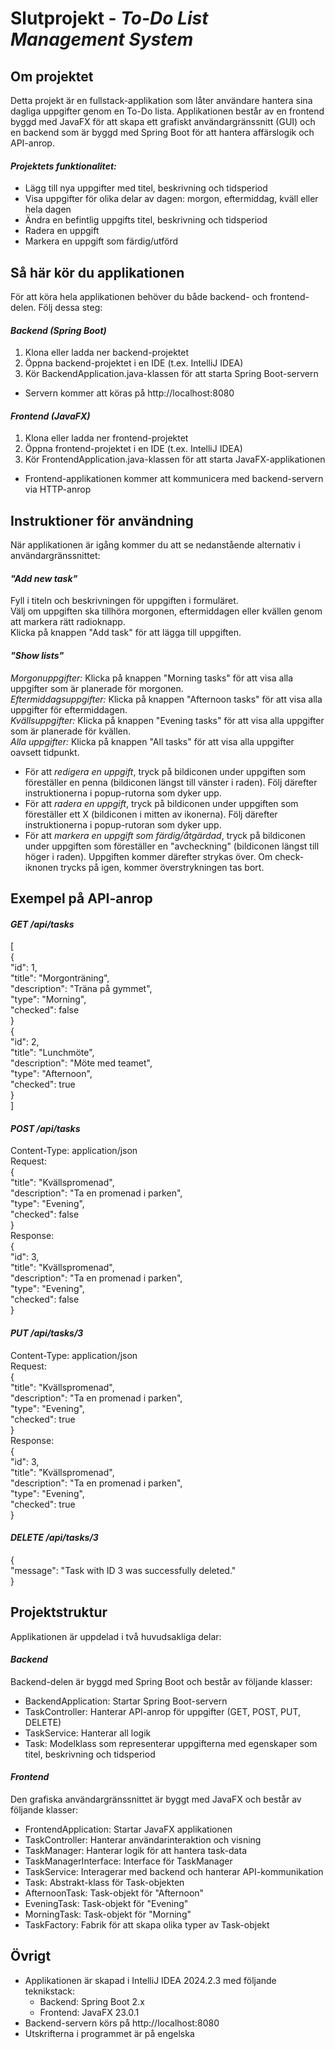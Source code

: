 # Slutprojekt - *To-Do List Management System*


## Om projektet
Detta projekt är en fullstack-applikation som låter användare hantera sina dagliga uppgifter genom en To-Do lista. 
Applikationen består av en frontend byggd med JavaFX för att skapa ett grafiskt användargränssnitt (GUI) och en backend som är byggd med Spring Boot för att hantera affärslogik och API-anrop.

#### *Projektets funktionalitet:*
* Lägg till nya uppgifter med titel, beskrivning och tidsperiod
* Visa uppgifter för olika delar av dagen: morgon, eftermiddag, kväll eller hela dagen
* Ändra en befintlig uppgifts titel, beskrivning och tidsperiod
* Radera en uppgift
* Markera en uppgift som färdig/utförd

## Så här kör du applikationen
För att köra hela applikationen behöver du både backend- och frontend-delen. Följ dessa steg:

#### *Backend (Spring Boot)*
1. Klona eller ladda ner backend-projektet
2. Öppna backend-projektet i en IDE (t.ex. IntelliJ IDEA)
3. Kör BackendApplication.java-klassen för att starta Spring Boot-servern
* Servern kommer att köras på http://localhost:8080

#### *Frontend (JavaFX)*
1. Klona eller ladda ner frontend-projektet
2. Öppna frontend-projektet i en IDE (t.ex. IntelliJ IDEA)
3. Kör FrontendApplication.java-klassen för att starta JavaFX-applikationen
* Frontend-applikationen kommer att kommunicera med backend-servern via HTTP-anrop

## Instruktioner för användning
När applikationen är igång kommer du att se nedanstående alternativ i användargränssnittet:

#### *"Add new task"*<br>
Fyll i titeln och beskrivningen för uppgiften i formuläret.<br>
Välj om uppgiften ska tillhöra morgonen, eftermiddagen eller kvällen genom att markera rätt radioknapp.<br>
Klicka på knappen "Add task" för att lägga till uppgiften.

#### *"Show lists"*<br>
*Morgonuppgifter:* Klicka på knappen "Morning tasks" för att visa alla uppgifter som är planerade för morgonen.<br>
*Eftermiddagsuppgifter:* Klicka på knappen "Afternoon tasks" för att visa alla uppgifter för eftermiddagen.<br>
*Kvällsuppgifter:* Klicka på knappen "Evening tasks" för att visa alla uppgifter som är planerade för kvällen.<br>
*Alla uppgifter:* Klicka på knappen "All tasks" för att visa alla uppgifter oavsett tidpunkt.

* För att *redigera en uppgift*, tryck på bildiconen under uppgiften som föreställer en penna (bildiconen längst till vänster i raden). Följ därefter instruktionerna i popup-rutorna som dyker upp.
* För att *radera en uppgift*, tryck på bildiconen under uppgiften som föreställer ett X (bildiconen i mitten av ikonerna). Följ därefter instruktionerna i popup-rutoran som dyker upp.
* För att *markera en uppgift som färdig/åtgärdad*, tryck på bildiconen under uppgiften som föreställer en "avcheckning" (bildiconen längst till höger i raden). Uppgiften kommer därefter strykas över. Om check-iknonen trycks på igen, kommer överstrykningen tas bort.

## Exempel på API-anrop

#### *GET /api/tasks*<br>
[<br>
  {<br>
  "id": 1,<br>
    "title": "Morgonträning",<br>
    "description": "Träna på gymmet",<br>
    "type": "Morning",<br>
    "checked": false<br>
  }<br>
  {<br>
    "id": 2,<br>
    "title": "Lunchmöte",<br>
    "description": "Möte med teamet",<br>
    "type": "Afternoon",<br>
    "checked": true<br>
  }<br>
]<br>

#### *POST /api/tasks*<br>
Content-Type: application/json<br>
Request:<br>
{<br>
  "title": "Kvällspromenad",<br>
  "description": "Ta en promenad i parken",<br>
  "type": "Evening",<br>
  "checked": false<br>
}<br>
Response:<br>
{<br>
  "id": 3,<br>
  "title": "Kvällspromenad",<br>
  "description": "Ta en promenad i parken",<br>
  "type": "Evening",<br>
  "checked": false<br>
}<br>

#### *PUT /api/tasks/3*<br>
Content-Type: application/json<br>
Request:<br>
{<br>
  "title": "Kvällspromenad",<br>
  "description": "Ta en promenad i parken",<br>
  "type": "Evening",<br>
  "checked": true<br>
}<br>
Response:<br>
{<br>
  "id": 3,<br>
  "title": "Kvällspromenad",<br>
  "description": "Ta en promenad i parken",<br>
  "type": "Evening",<br>
  "checked": true<br>
}<br>

#### *DELETE /api/tasks/3* <br>
{<br>
  "message": "Task with ID 3 was successfully deleted."<br>
}<br>


## Projektstruktur
Applikationen är uppdelad i två huvudsakliga delar:

#### *Backend*
Backend-delen är byggd med Spring Boot och består av följande klasser:
* BackendApplication: Startar Spring Boot-servern
* TaskController: Hanterar API-anrop för uppgifter (GET, POST, PUT, DELETE)
* TaskService: Hanterar all logik
* Task: Modelklass som representerar uppgifterna med egenskaper som titel, beskrivning och tidsperiod

#### *Frontend*
Den grafiska användargränssnittet är byggt med JavaFX och består av följande klasser:
* FrontendApplication: Startar JavaFX applikationen
* TaskController: Hanterar användarinteraktion och visning
* TaskManager: Hanterar logik för att hantera task-data
* TaskManagerInterface: Interface för TaskManager
* TaskService: Interagerar med backend och hanterar API-kommunikation
* Task: Abstrakt-klass för Task-objekten
* AfternoonTask: Task-objekt för "Afternoon"
* EveningTask: Task-objekt för "Evening"
* MorningTask: Task-objekt för "Morning"
* TaskFactory: Fabrik för att skapa olika typer av Task-objekt

## Övrigt
* Applikationen är skapad i IntelliJ IDEA 2024.2.3 med följande teknikstack:
  * Backend: Spring Boot 2.x
  * Frontend: JavaFX 23.0.1
* Backend-servern körs på http://localhost:8080
* Utskrifterna i programmet är på engelska
